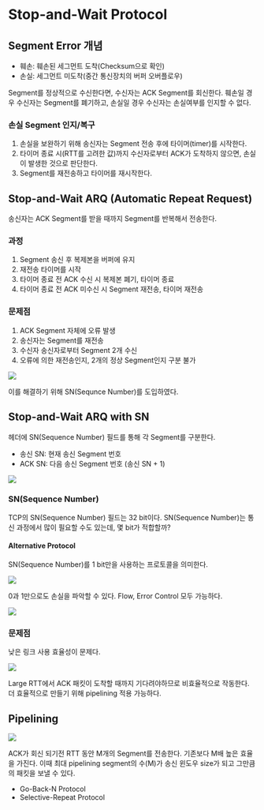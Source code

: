 # Stop-and-Wait Protocol

## Segment Error 개념
- 훼손: 훼손된 세그먼트 도착(Checksum으로 확인)
- 손실: 세그먼트 미도착(중간 통신장치의 버퍼 오버플로우)

Segment를 정상적으로 수신한다면, 수신자는 ACK Segment를 회신한다. 훼손일 경우 수신자는 Segment를 폐기하고, 손실일 경우 수신자는 손실여부를 인지할 수 없다.

### 손실 Segment 인지/복구
1. 손실을 보완하기 위해 송신자는 Segment 전송 후에 타이머(timer)를 시작한다. 
2. 타이머 종료 시(RTT를 고려한 값)까지 수신자로부터 ACK가 도착하지 않으면, 손실이 발생한 것으로 판단한다. 
3. Segment를 재전송하고 타이머를 재시작한다.

## Stop-and-Wait ARQ (Automatic Repeat Request)
송신자는 ACK Segment를 받을 때까지 Segment를 반복해서 전송한다.

### 과정
1. Segment 송신 후 복제본을 버퍼에 유지
2. 재전송 타이머를 시작
3. 타이머 종료 전 ACK 수신 시 복제본 폐기, 타이머 종료
4. 타이머 종료 전 ACK 미수신 시 Segment 재전송, 타이머 재전송


### 문제점
1. ACK Segment 자체에 오류 발생
2. 송신자는 Segment를 재전송
3. 수신자 송신자로부터 Segment 2개 수신
4. 오류에 의한 재전송인지, 2개의 정상 Segment인지 구분 불가

![](https://velog.velcdn.com/images/chocochip/post/aa9b69c7-a773-428d-9642-30e70e3a8cc3/image.png)

이를 해결하기 위해 SN(Sequnce Number)를 도입하였다.

## Stop-and-Wait ARQ with SN

헤더에 SN(Sequence Number) 필드를 통해 각  Segment를 구분한다.

- 송신 SN: 현재 송신 Segment 번호
- ACK SN: 다음 송신 Segment 번호 (송신 SN + 1)

![](https://velog.velcdn.com/images/chocochip/post/84c70ad3-f6a8-4380-aa67-00273cf4d551/image.png)

### SN(Sequence Number)
TCP의 SN(Sequence Number) 필드는 32 bit이다. SN(Sequence Number)는 통신 과정에서 많이 필요할 수도 있는데, 몇 bit가 적합할까?

#### Alternative Protocol
SN(Sequence Number)를 1 bit만을 사용하는 프로토콜을 의미한다.

![](https://velog.velcdn.com/images/chocochip/post/8e6879c3-3d61-4224-a4bf-b62fd0ab4066/image.png)

0과 1만으로도 손실을 파악할 수 있다. Flow, Error Control 모두 가능하다.

![](https://velog.velcdn.com/images/chocochip/post/030702b4-61d6-4e60-a2dd-27b8a2633fac/image.png)

### 문제점
낮은 링크 사용 효율성이 문제다.

![](https://velog.velcdn.com/images/chocochip/post/945954ad-8faa-4a5e-bf57-0d986714aaf2/image.png)

Large RTT에서 ACK 패킷이 도착할 때까지 기다려야하므로 비효율적으로 작동한다. 더 효율적으로 만들기 위해 pipelining 적용 가능하다.

## Pipelining

![](https://velog.velcdn.com/images/chocochip/post/538f88b0-50a8-44f7-a5a6-ce52566f06fa/image.png)

ACK가 회신 되기전 RTT 동안 M개의 Segment를 전송한다. 기존보다 M배 높은 효율을 가진다. 이때 최대 pipelining segment의 수(M)가 송신 윈도우 size가 되고 그만큼의 패킷을 보낼 수 있다.

- Go-Back-N Protocol
- Selective-Repeat Protocol